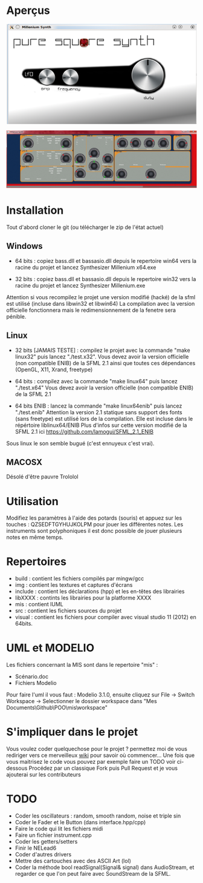 Aperçus
=======

![](https://github.com/lamogui/Millenium-Synthesizer/raw/master/mis/img/capture%20puresquare.png "Pure Square Synth")

![](https://github.com/lamogui/Millenium-Synthesizer/raw/master/mis/img/capture%20inro.png "NELead6 (inspiré du nord lead 3")


Installation
============

Tout d'abord cloner le git (ou télécharger le zip de l'état actuel)

Windows
-------
 - 64 bits : copiez bass.dll et bassasio.dll depuis le repertoire win64 vers 
   la racine du projet et lancez Synthesizer Millenium x64.exe
    
 - 32 bits : copiez bass.dll et bassasio.dll depuis le repertoire win32 vers 
   la racine du projet et lancez Synthesizer Millenium.exe
   
Attention si vous recompilez le projet une version modifié (hacké) de la sfml est utilisé 
(incluse dans libwin32 et libwin64) La compilation avec la version officielle fonctionnera
mais le redimensionnement de la fenetre sera pénible.
   
Linux
-----

 - 32 bits [JAMAIS TESTE]  : compilez le projet avec la commande "make linux32" 
   puis lancez "./test.x32". Vous devez avoir la version officielle (non compatible ENIB)
   de la SFML 2.1 ainsi que toutes ces dépendances (OpenGL, X11, Xrand, freetype)
 
 - 64 bits : compilez avec la commande "make linux64" puis lancez "./test.x64" 
   Vous devez avoir la version officielle (non compatible ENIB) de la SFML 2.1 
   
 - 64 bits ENIB : lancez la commande "make linux64enib" puis lancez "./test.enib"
   Attention la version 2.1 statique sans support des fonts (sans freetype) est utilisé 
   lors de la compilation. Elle est incluse dans le répértoire liblinux64/ENIB 
   Plus d'infos sur cette version modifié de la SFML 2.1 ici https://github.com/lamogui/SFML_2.1_ENIB
   
Sous linux le son semble bugué (c'est ennuyeux c'est vrai).
 
MACOSX
------

 Désolé d'être pauvre Trololol
 
Utilisation
===========

Modifiez les paramètres à l'aide des potards (souris) et appuez sur les touches : QZSEDFTGYHUJKOLPM 
pour jouer les différentes notes. Les instruments sont polyphoniques il est donc possible de jouer 
plusieurs notes en même temps.

Repertoires 
===========

 - build : contient les fichiers compilés par mingw/gcc
 - img : contient les textures et captures d'écrans
 - include : contient les déclarations (hpp) et les en-têtes des librairies
 - libXXXX : contints les librairies pour la platforme XXXX
 - mis : contient lUML
 - src : contient les fichiers sources du projet
 - visual : contient les fichiers pour compiler avec visual studio 11 (2012) en 64bits.
 
 

UML et MODELIO
==============
Les fichiers concernant la MIS sont dans le repertoire "mis" :
 - Scénario.doc 
 - Fichiers Modelio

Pour faire l'uml il vous faut : Modelio 3.1.0, ensuite cliquez sur 
File -> Switch Workspace -> Selectionner le dossier workspace dans 
"Mes Documents\Github\POO\mis\workspace"


S'impliquer dans le projet
==========================

Vous voulez coder quelquechose pour le projet ? permettez moi de vous rediriger vers 
ce merveilleux [wiki](https://github.com/lamogui/Millenium-Synthesizer/wiki) pour savoir où commencer... Une fois que vous maitrisez le code 
vous pouvez par exemple faire un TODO voir ci-dessous
Procédez par un classique Fork puis Pull Request et je vous ajouterai sur les contributeurs



TODO
====

 - Coder les oscillateurs : random, smooth random, noise et triple sin
 - Coder le Fader et le Button (dans interface.hpp/cpp)
 - Faire le code qui lit les fichiers midi
 - Faire un fichier instrument.cpp
 - Coder les getters/setters
 - Finir le NELead6
 - Coder d'autres drivers
 - Mettre des cartouches avec des ASCII Art (lol)
 - Coder la méthode bool readSignal(Signal& signal) dans AudioStream, et regarder ce que l'on peut faire avec SoundStream de la SFML.
